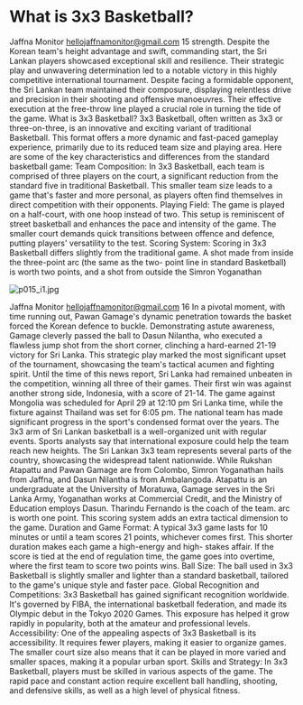 # What is 3x3 Basketball?

Jaffna Monitor
hellojaffnamonitor@gmail.com
15
strength. Despite the Korean team's height 
advantage and swift, commanding start, the 
Sri Lankan players showcased exceptional 
skill and resilience. Their strategic play 
and unwavering determination led to a 
notable victory in this highly competitive 
international tournament.
Despite facing a formidable opponent, 
the Sri Lankan team maintained their 
composure, displaying relentless drive and 
precision in their shooting and offensive 
manoeuvres. Their effective execution at 
the free-throw line played a crucial role in 
turning the tide of the game. 
What is 3x3 
Basketball?
3x3 Basketball, often written as 3x3 or 
three-on-three, is an innovative and 
exciting variant of traditional Basketball. 
This format offers a more dynamic 
and fast-paced gameplay experience, 
primarily due to its reduced team size and 
playing area. Here are some of the key 
characteristics and differences from the 
standard basketball game:
Team Composition: In 3x3 
Basketball, each team is comprised of three 
players on the court, a significant reduction 
from the standard five in traditional 
Basketball. This smaller team size leads 
to a game that's faster and more personal, 
as players often find themselves in direct 
competition with their opponents.
Playing Field: The game is played 
on a half-court, with one hoop instead 
of two. This setup is reminiscent of street 
basketball and enhances the pace and 
intensity of the game. The smaller court 
demands quick transitions between offence 
and defence, putting players' versatility to 
the test.
Scoring System: Scoring in 3x3 
Basketball differs slightly from the 
traditional game. A shot made from inside 
the three-point arc (the same as the two-
point line in standard Basketball) is worth 
two points, and a shot from outside the 
Simron Yoganathan

![p015_i1.jpg](images_out/009_what_is_3x3_basketball/p015_i1.jpg)

Jaffna Monitor
hellojaffnamonitor@gmail.com
16
In a pivotal moment, with time running 
out, Pawan Gamage's dynamic penetration 
towards the basket forced the Korean 
defence to buckle. Demonstrating astute 
awareness, Gamage cleverly passed the 
ball to Dasun Nilantha, who executed a 
flawless jump shot from the short corner, 
clinching a hard-earned 21-19 victory for 
Sri Lanka. This strategic play marked the 
most significant upset of the tournament, 
showcasing the team's tactical acumen and 
fighting spirit.
Until the time of this news report, Sri Lanka 
had remained unbeaten in the competition, 
winning all three of their games. Their 
first win was against another strong side, 
Indonesia, with a score of 21-14. The game 
against Mongolia was scheduled for April 
29 at 12:10 pm Sri Lanka time, while the 
fixture against Thailand was set for 6:05 
pm. The national team has made significant 
progress in the sport's condensed format 
over the years.
The 3x3 arm of Sri Lankan basketball is a 
well-organized unit with regular events. 
Sports analysts say that international 
exposure could help the team reach new 
heights. The Sri Lankan 3x3 team represents 
several parts of the country, showcasing the 
widespread talent nationwide. 
While Rukshan Atapattu and Pawan 
Gamage are from Colombo, Simron 
Yoganathan hails from Jaffna, and Dasun 
Nilantha is from Ambalangoda. Atapattu 
is an undergraduate at the University of 
Moratuwa, Gamage serves in the Sri Lanka 
Army, Yoganathan works at Commercial 
Credit, and the Ministry of Education 
employs Dasun. Tharindu Fernando is the 
coach of the team.
arc is worth one point. This scoring system 
adds an extra tactical dimension to the 
game.
Duration and Game Format: A 
typical 3x3 game lasts for 10 minutes or 
until a team scores 21 points, whichever 
comes first. This shorter duration makes 
each game a high-energy and high-
stakes affair. If the score is tied at the end 
of regulation time, the game goes into 
overtime, where the first team to score two 
points wins.
Ball Size: The ball used in 3x3 Basketball 
is slightly smaller and lighter than a 
standard basketball, tailored to the game's 
unique style and faster pace.
Global Recognition and 
Competitions: 3x3 Basketball has 
gained significant recognition worldwide. 
It's governed by FIBA, the international 
basketball federation, and made its 
Olympic debut in the Tokyo 2020 Games. 
This exposure has helped it grow rapidly 
in popularity, both at the amateur and 
professional levels.
Accessibility: One of the appealing 
aspects of 3x3 Basketball is its accessibility. 
It requires fewer players, making it easier to 
organize games. The smaller court size also 
means that it can be played in more varied 
and smaller spaces, making it a popular 
urban sport.
Skills and Strategy: In 3x3 
Basketball, players must be skilled in 
various aspects of the game. The rapid pace 
and constant action require excellent ball 
handling, shooting, and defensive skills, as 
well as a high level of physical fitness.

